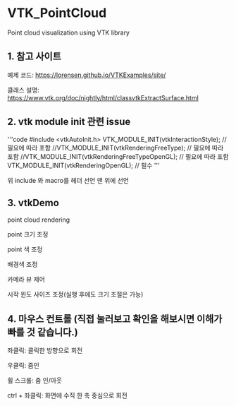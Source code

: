 # VTK_PointCloud
Point cloud visualization using VTK library

## 1. 참고 사이트

예제 코드: https://lorensen.github.io/VTKExamples/site/

클래스 설명: https://www.vtk.org/doc/nightly/html/classvtkExtractSurface.html

## 2. vtk module init 관련 issue

'''code
#include <vtkAutoInit.h>
VTK_MODULE_INIT(vtkInteractionStyle); // 필요에 따라 포함
//VTK_MODULE_INIT(vtkRenderingFreeType); // 필요에 따라 포함
//VTK_MODULE_INIT(vtkRenderingFreeTypeOpenGL); // 필요에 따라 포함
VTK_MODULE_INIT(vtkRenderingOpenGL); // 필수
'''

위 include 와 macro를 헤더 선언 맨 위에 선언


## 3. vtkDemo

point cloud rendering

point 크기 조정

point 색 조정

배경색 조정

카메라 뷰 제어

시작 윈도 사이즈 조정(실행 후에도 크기 조절은 가능)



## 4. 마우스 컨트롤 (직접 눌러보고 확인을 해보시면 이해가 빠를 것 같습니다.)

좌클릭: 클릭한 방향으로 회전

우클릭: 줌인

휠 스크롤: 줌 인/아웃

ctrl + 좌클릭: 화면에 수직 한 축 중심으로 회전
